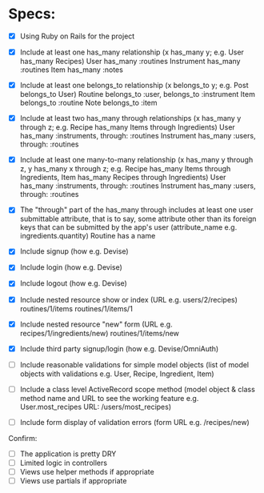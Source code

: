 # Specs:

- [x] Using Ruby on Rails for the project

- [x] Include at least one has_many relationship (x has_many y; e.g. User has_many Recipes)
User has_many :routines
Instrument has_many :routines
Item has_many :notes

- [x] Include at least one belongs_to relationship (x belongs_to y; e.g. Post belongs_to User)
Routine belongs_to :user, belongs_to :instrument
Item belongs_to :routine
Note belongs_to :item

- [x] Include at least two has_many through relationships (x has_many y through z; e.g. Recipe has_many Items through Ingredients)
User has_many :instruments, through: :routines
Instrument has_many :users, through: :routines

- [x] Include at least one many-to-many relationship (x has_many y through z, y has_many x through z; e.g. Recipe has_many Items through Ingredients, Item has_many Recipes through Ingredients)
User has_many :instruments, through: :routines
Instrument has_many :users, through: :routines

- [x] The "through" part of the has_many through includes at least one user submittable attribute, that is to say, some attribute other than its foreign keys that can be submitted by the app's user (attribute_name e.g. ingredients.quantity)
Routine has a name

- [x] Include signup (how e.g. Devise)

- [x] Include login (how e.g. Devise)

- [x] Include logout (how e.g. Devise)

- [x] Include nested resource show or index (URL e.g. users/2/recipes)
routines/1/items
routines/1/items/1

- [x] Include nested resource "new" form (URL e.g. recipes/1/ingredients/new)
routines/1/items/new

- [x] Include third party signup/login (how e.g. Devise/OmniAuth)

- [ ] Include reasonable validations for simple model objects (list of model objects with validations e.g. User, Recipe, Ingredient, Item)

- [ ] Include a class level ActiveRecord scope method (model object & class method name and URL to see the working feature e.g. User.most_recipes URL: /users/most_recipes)

- [ ] Include form display of validation errors (form URL e.g. /recipes/new)

Confirm:

 - [ ] The application is pretty DRY
 - [ ] Limited logic in controllers
 - [ ] Views use helper methods if appropriate
 - [ ] Views use partials if appropriate
